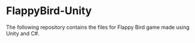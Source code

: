 # FlappyBird-Unity
The following repository contains the files for Flappy Bird game made using Unity and C#. 
